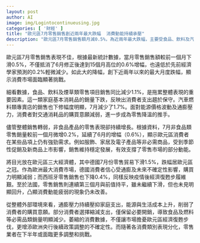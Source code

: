 ```yaml
---
layout: post
author: AI
image: img/Logintocontinueusing.jpg
categories: [ '財經' ]
title: "歐元區7月零售銷售創近兩年最大跌幅  消費動能持續承壓"
description: "歐元區7月零售銷售額月減0.5%，為近兩年最大跌幅，主要受食品、飲料及汽車燃料銷量下滑拖累，而非食品類商品則維持微幅成長。德國表現最弱，西班牙同樣下滑，法國則持平，顯示通膨和高生活成本正壓低消費者支出，零售市場動能分化，後市面臨更多不確定性。"
---
```

歐元區7月零售銷售表現不佳，根據最新統計數據，當月零售銷售額較前一個月下滑0.5%，不僅抵消了6月修正後達到15個月高位的0.6%增幅，也遠低於先前經濟學家預測的0.2%輕微減少。如此大的降幅，創下近兩年以來的最大月度跌幅，顯示消費市場面臨顯著挑戰。

細看數據，食品、飲料及煙草類零售項目銷售同比減少1.1%，是拖累整體表現的重要因素。這一類家庭基本消耗品的銷量下跌，反映出消費者支出趨於保守。汽車燃料類專賣店的銷售也下修幅度明顯，7月減少了1.7%。面對能源價格波動及通膨壓力，消費者對交通消耗品的購買意願減弱，進一步成為零售降溫的推手。

儘管整體銷售轉弱，非食品產品的零售表現卻持續增長。根據資料，7月非食品類零售銷量較前一個月微增0.2%，延續了6月的增幅（0.6%），顯示歐元區消費者在某些品項上仍有強勁需求。例如服飾、家居及電子產品等非必需商品，受到季節性促銷及新商品上市影響，銷售維持穩定發展，有效支撐了零售市場的部分動能。

將目光放在歐元區三大經濟體，其中德國7月份零售貿易下滑1.5%，跌幅居歐元區之冠。作為歐洲最大消費市場，德國消費者信心受通膨及未來不確定性影響，購買力明顯減弱；而西班牙零售銷售也下降0.4%，同樣反映疫情後經濟復甦步履維艱。至於法國，零售銷售則連續第三個月與前值持平，雖未繼續下滑，但也未見明顯回升，凸顯消費動能疲弱的現象仍未改善。

從整體外部環境來看，通膨壓力持續壓抑家庭支出，能源與生活成本上升，削弱了消費者的購買意願。部分消費者選擇縮減支出，僅保留必要開銷，導致食品及燃料等必需品類銷量明顯減少。萎縮的消費數據，不僅讓市場擔憂歐元區經濟復甦步伐，更增添歐洲央行後續政策調整的不確定性。而隨著各消費類別表現分化，零售業者在下半年或面臨更多調整和挑戰。
